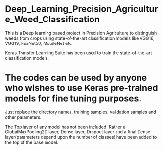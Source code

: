 # Deep_Learning_Precision_Agriculture_Weed_Classification

This is a Deep learning based project in Precision Agriculture to distinguish weeds from crops using state-of-the-art classification models like VGG16, VGG19, ResNet50, MobileNet etc.

Keras Transfer Learning Suite has been used to train the state-of-the-art classification models.

# The codes can be used by anyone who wishes to use Keras pre-trained models for fine tuning purposes. 
Just replace the directory names, training samples, validation samples and other parameters.

The Top layer of any model has not been included. Rather a GlobalMaxPooling2D layer, Dense layer, Dropout layer and a final Dense layer(parameters depend upon the number of classes) have been added to the top of the base model.
